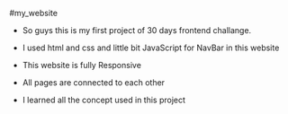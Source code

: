 #my_website

- So guys this is my first project of 30 days frontend challange.
  
- I used html and css and little bit JavaScript for NavBar in this website

- This website is fully Responsive

- All pages are connected to each other

- I learned all the concept used in this project
